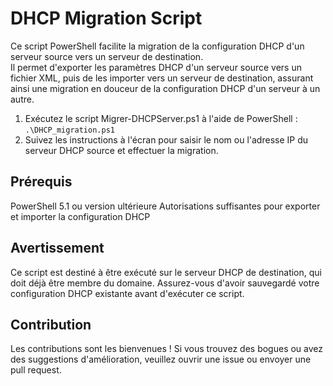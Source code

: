 # DHCP Migration Script

Ce script PowerShell facilite la migration de la configuration DHCP d'un serveur source vers un serveur de destination.  
Il permet d'exporter les paramètres DHCP d'un serveur source vers un fichier XML, puis de les importer vers un serveur de destination, assurant ainsi une migration en douceur de la configuration DHCP d'un serveur à un autre.

1. Exécutez le script Migrer-DHCPServer.ps1 à l'aide de PowerShell : `.\DHCP_migration.ps1`
2. Suivez les instructions à l'écran pour saisir le nom ou l'adresse IP du serveur DHCP source et effectuer la migration.


## Prérequis

PowerShell 5.1 ou version ultérieure
Autorisations suffisantes pour exporter et importer la configuration DHCP

## Avertissement

Ce script est destiné à être exécuté sur le serveur DHCP de destination, qui doit déjà être membre du domaine. Assurez-vous d'avoir sauvegardé votre configuration DHCP existante avant d'exécuter ce script.

## Contribution
Les contributions sont les bienvenues ! Si vous trouvez des bogues ou avez des suggestions d'amélioration, veuillez ouvrir une issue ou envoyer une pull request.
